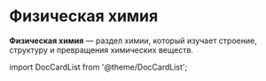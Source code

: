 # Физическая химия

**Физическая химия** — раздел химии, который изучает строение, структуру и превращения химических веществ.

import DocCardList from '@theme/DocCardList';

<DocCardList/>
